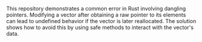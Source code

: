 This repository demonstrates a common error in Rust involving dangling pointers.  Modifying a vector after obtaining a raw pointer to its elements can lead to undefined behavior if the vector is later reallocated. The solution shows how to avoid this by using safe methods to interact with the vector's data.